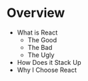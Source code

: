 # Overview

- What is React
  - The Good
  - The Bad
  - The Ugly
- How Does it Stack Up
- Why I Choose React
